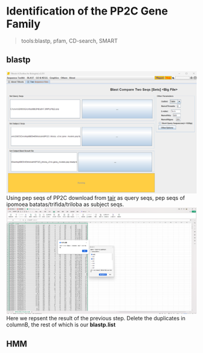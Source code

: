 # Identification of the PP2C Gene Family
> tools:blastp, pfam, CD-search, SMART</br>
## blastp
![](https://github.com/18297928865/gene-family/blob/FIIGURES/blastp.png)<br>
Using pep seqs of PP2C download from [tair](https://www.arabidopsis.org/browse/gene_family) as query seqs, pep seqs of ipomoea batatas/trifida/triloba as subject seqs.<br>
![](https://github.com/18297928865/gene-family/blob/FIIGURES/blastp.list.png)<br>
Here we repsent the result of the previous step. Delete the duplicates in columnB, the rest of which is our **blastp.list**<br>
## HMM
